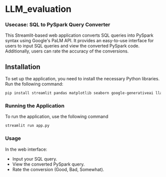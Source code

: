 # LLM_evaluation 
### Usecase: SQL to PySpark Query Converter


This Streamlit-based web application converts SQL queries into PySpark syntax using Google's PaLM API. It provides an easy-to-use interface for users to input SQL queries and view the converted PySpark code. Additionally, users can rate the accuracy of the conversions.

## Installation

To set up the application, you need to install the necessary Python libraries. Run the following command:

```bash
pip install streamlit pandas matplotlib seaborn google-generativeai llama_index
```

### Running the Application
To run the application, use the following command
```bash
streamlit run app.py
```

### Usage
In the web interface:

-  Input your SQL query.
-  View the converted PySpark query.
-  Rate the conversion (Good, Bad, Somewhat).

